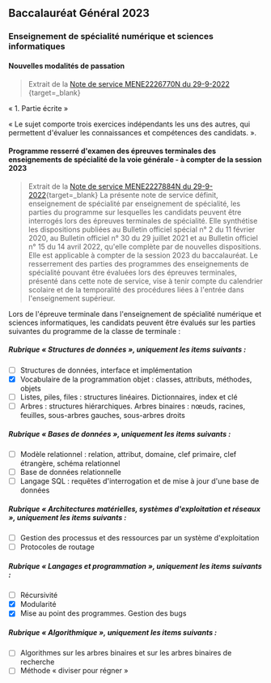 ## Baccalauréat Général 2023

### Enseignement de spécialité numérique et sciences informatiques

#### Nouvelles modalités de passation
> Extrait de la [Note de service MENE2226770N du 29-9-2022 ](https://www.education.gouv.fr/bo/22/Hebdo36/MENE2226770N.htm){target=_blank}

« 1. Partie écrite »

« Le sujet comporte trois exercices indépendants les uns des autres, qui permettent d'évaluer les connaissances et compétences des candidats. ».

#### Programme resserré d'examen des épreuves terminales des enseignements de spécialité de la voie générale - à compter de la session 2023
> Extrait de la [Note de service MENE2227884N du 29-9-2022](https://www.education.gouv.fr/bo/22/Hebdo36/MENE2227884N.htm){target=_blank}
> La présente note de service définit, enseignement de spécialité par enseignement de spécialité, les parties du programme sur lesquelles les candidats peuvent être interrogés lors des épreuves terminales de spécialité. Elle synthétise les dispositions publiées au Bulletin officiel spécial n° 2 du 11 février 2020, au Bulletin officiel n° 30 du 29 juillet 2021 et au Bulletin officiel n° 15 du 14 avril 2022, qu'elle complète par de nouvelles dispositions. Elle est applicable à compter de la session 2023 du baccalauréat. Le resserrement des parties des programmes des enseignements de spécialité pouvant être évaluées lors des épreuves terminales, présenté dans cette note de service, vise à tenir compte du calendrier scolaire et de la temporalité des procédures liées à l'entrée dans l'enseignement supérieur.

Lors de l'épreuve terminale dans l'enseignement de spécialité numérique et sciences informatiques, les candidats peuvent être évalués sur les parties suivantes du programme de la classe de terminale :

##### Rubrique « Structures de données », uniquement les items suivants :

- [ ] Structures de données, interface et implémentation
- [x] Vocabulaire de la programmation objet : classes, attributs, méthodes, objets
- [ ] Listes, piles, files : structures linéaires. Dictionnaires, index et clé
- [ ] Arbres : structures hiérarchiques. Arbres binaires : nœuds, racines, feuilles, sous-arbres gauches, sous-arbres droits

##### Rubrique « Bases de données », uniquement les items suivants :

- [ ] Modèle relationnel : relation, attribut, domaine, clef primaire, clef étrangère, schéma relationnel
- [ ] Base de données relationnelle
- [ ] Langage SQL : requêtes d'interrogation et de mise à jour d'une base de données

##### Rubrique « Architectures matérielles, systèmes d'exploitation et réseaux », uniquement les items suivants :

- [ ] Gestion des processus et des ressources par un système d'exploitation
- [ ] Protocoles de routage

##### Rubrique « Langages et programmation », uniquement les items suivants :

- [ ] Récursivité
- [x] Modularité
- [x] Mise au point des programmes. Gestion des bugs

##### Rubrique « Algorithmique », uniquement les items suivants :

- [ ] Algorithmes sur les arbres binaires et sur les arbres binaires de recherche
- [ ] Méthode « diviser pour régner »